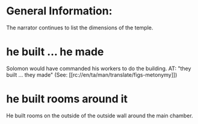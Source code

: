 # General Information:

The narrator continues to list the dimensions of the temple.

# he built ... he made

Solomon would have commanded his workers to do the building. AT: "they built ... they made" (See: [[rc://en/ta/man/translate/figs-metonymy]])

# he built rooms around it

He built rooms on the outside of the outside wall around the main chamber.

